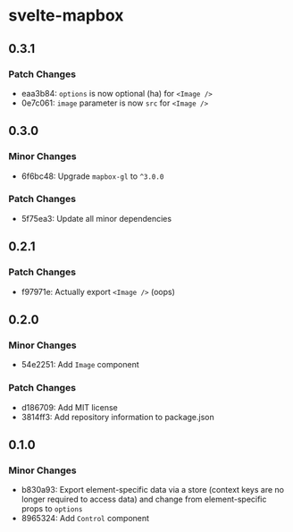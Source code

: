 # svelte-mapbox

## 0.3.1

### Patch Changes

- eaa3b84: `options` is now optional (ha) for `<Image />`
- 0e7c061: `image` parameter is now `src` for `<Image />`

## 0.3.0

### Minor Changes

- 6f6bc48: Upgrade `mapbox-gl` to `^3.0.0`

### Patch Changes

- 5f75ea3: Update all minor dependencies

## 0.2.1

### Patch Changes

- f97971e: Actually export `<Image />` (oops)

## 0.2.0

### Minor Changes

- 54e2251: Add `Image` component

### Patch Changes

- d186709: Add MIT license
- 3814ff3: Add repository information to package.json

## 0.1.0

### Minor Changes

- b830a93: Export element-specific data via a store (context keys are no longer required to access data) and change from element-specific props to `options`
- 8965324: Add `Control` component
